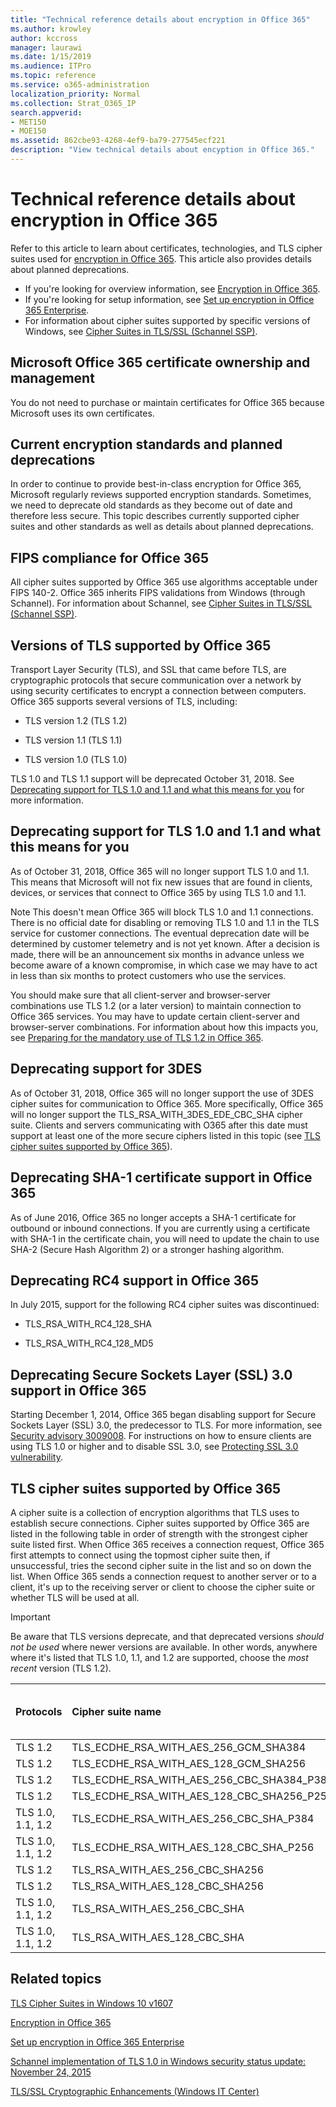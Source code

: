 ```yaml
---
title: "Technical reference details about encryption in Office 365"
ms.author: krowley
author: kccross
manager: laurawi
ms.date: 1/15/2019
ms.audience: ITPro
ms.topic: reference
ms.service: o365-administration
localization_priority: Normal
ms.collection: Strat_O365_IP
search.appverid:
- MET150
- MOE150
ms.assetid: 862cbe93-4268-4ef9-ba79-277545ecf221
description: "View technical details about encyption in Office 365."
---
```


# Technical reference details about encryption in Office 365

Refer to this article to learn about certificates, technologies, and TLS cipher suites used for [encryption in Office 365](encryption.md). This article also provides details about planned deprecations.
  
- If you're looking for overview information, see [Encryption in Office 365](encryption.md).
- If you're looking for setup information, see [Set up encryption in Office 365 Enterprise](set-up-encryption.md).
- For information about cipher suites supported by specific versions of Windows, see [Cipher Suites in TLS/SSL (Schannel SSP)](https://docs.microsoft.com/windows/desktop/SecAuthN/cipher-suites-in-schannel).
    
## Microsoft Office 365 certificate ownership and management

You do not need to purchase or maintain certificates for Office 365 because Microsoft uses its own certificates.
  
## Current encryption standards and planned deprecations

In order to continue to provide best-in-class encryption for Office 365, Microsoft regularly reviews supported encryption standards. Sometimes, we need to deprecate old standards as they become out of date and therefore less secure. This topic describes currently supported cipher suites and other standards as well as details about planned deprecations. 

## FIPS compliance for Office 365
All cipher suites supported by Office 365 use algorithms acceptable under FIPS 140-2. Office 365 inherits FIPS validations from Windows (through Schannel). For information about Schannel, see [Cipher Suites in TLS/SSL (Schannel SSP)](https://docs.microsoft.com/windows/desktop/SecAuthN/cipher-suites-in-schannel).
  
## Versions of TLS supported by Office 365

Transport Layer Security (TLS), and SSL that came before TLS, are cryptographic protocols that secure communication over a network by using security certificates to encrypt a connection between computers. Office 365 supports several versions of TLS, including:
  
- TLS version 1.2 (TLS 1.2)
    
- TLS version 1.1 (TLS 1.1)
    
- TLS version 1.0 (TLS 1.0)
    
 TLS 1.0 and TLS 1.1 support will be deprecated October 31, 2018. See [Deprecating support for TLS 1.0 and 1.1 and what this means for you](technical-reference-details-about-encryption.md#TLS11and12deprecation) for more information. 
  
## Deprecating support for TLS 1.0 and 1.1 and what this means for you
<a name="TLS11and12deprecation"> </a>

As of October 31, 2018, Office 365 will no longer support TLS 1.0 and 1.1. This means that Microsoft will not fix new issues that are found in clients, devices, or services that connect to Office 365 by using TLS 1.0 and 1.1.

Note This doesn't mean Office 365 will block TLS 1.0 and 1.1 connections. There is no official date for disabling or removing TLS 1.0 and 1.1 in the TLS service for customer connections. The eventual deprecation date will be determined by customer telemetry and is not yet known. After a decision is made, there will be an announcement six months in advance unless we become aware of a known compromise, in which case we may have to act in less than six months to protect customers who use the services.

You should make sure that all client-server and browser-server combinations use TLS 1.2 (or a later version) to maintain connection to Office 365 services. You may have to update certain client-server and browser-server combinations. For information about how this impacts you, see [Preparing for the mandatory use of TLS 1.2 in Office 365](https://support.microsoft.com/en-us/help/4057306/preparing-for-tls-1-2-in-office-365).
  
## Deprecating support for 3DES
<a name="TLS11and12deprecation"> </a>

As of October 31, 2018, Office 365 will no longer support the use of 3DES cipher suites for communication to Office 365. More specifically, Office 365 will no longer support the TLS_RSA_WITH_3DES_EDE_CBC_SHA cipher suite. Clients and servers communicating with O365 after this date must support at least one of the more secure ciphers listed in this topic (see [TLS cipher suites supported by Office 365](technical-reference-details-about-encryption.md#TLSCipherSuites)).
  
## Deprecating SHA-1 certificate support in Office 365
<a name="TLS11and12deprecation"> </a>

As of June 2016, Office 365 no longer accepts a SHA-1 certificate for outbound or inbound connections. If you are currently using a certificate with SHA-1 in the certificate chain, you will need to update the chain to use SHA-2 (Secure Hash Algorithm 2) or a stronger hashing algorithm.
  
## Deprecating RC4 support in Office 365
<a name="TLS11and12deprecation"> </a>

In July 2015, support for the following RC4 cipher suites was discontinued:
  
- TLS_RSA_WITH_RC4_128_SHA
    
- TLS_RSA_WITH_RC4_128_MD5
    
## Deprecating Secure Sockets Layer (SSL) 3.0 support in Office 365
<a name="TLS11and12deprecation"> </a>

Starting December 1, 2014, Office 365 began disabling support for Secure Sockets Layer (SSL) 3.0, the predecessor to TLS. For more information, see [Security advisory 3009008](https://technet.microsoft.com/library/security/3009008.aspx). For instructions on how to ensure clients are using TLS 1.0 or higher and to disable SSL 3.0, see [Protecting SSL 3.0 vulnerability](http://blogs.office.com/2014/10/29/protecting-ssl-3-0-vulnerability/).
  
## TLS cipher suites supported by Office 365
<a name="TLSCipherSuites"> </a>

A cipher suite is a collection of encryption algorithms that TLS uses to establish secure connections. Cipher suites supported by Office 365 are listed in the following table in order of strength with the strongest cipher suite listed first. When Office 365 receives a connection request, Office 365 first attempts to connect using the topmost cipher suite then, if unsuccessful, tries the second cipher suite in the list and so on down the list. When Office 365 sends a connection request to another server or to a client, it's up to the receiving server or client to choose the cipher suite or whether TLS will be used at all.

> [!IMPORTANT]
> Be aware that TLS versions deprecate, and that deprecated versions *should not be used* where newer versions are available. In other words, anywhere where it's listed that TLS 1.0, 1.1, and 1.2 are supported, choose the *most recent* version (TLS 1.2).
  
|**Protocols**|**Cipher suite name**|**Key exchange algorithm/Strength**|**Perfect Forward Secrecy support**|**Authentication algorithm/Strength**|**Cipher/Strength**|
|:-----|:-----|:-----|:-----|:-----|:-----|
|TLS 1.2  <br/> |TLS_ECDHE_RSA_WITH_AES_256_GCM_SHA384  <br/> |ECDH/192  <br/> |Yes  <br/> |RSA/112  <br/> |AES/256  <br/> |
|TLS 1.2  <br/> |TLS_ECDHE_RSA_WITH_AES_128_GCM_SHA256  <br/> |ECDH/128  <br/> |Yes  <br/> |RSA/112  <br/> |AES/128  <br/> |
|TLS 1.2  <br/> |TLS_ECDHE_RSA_WITH_AES_256_CBC_SHA384_P384  <br/> |ECDH/192  <br/> |Yes  <br/> |RSA/112  <br/> |AES/256  <br/> |
|TLS 1.2  <br/> |TLS_ECDHE_RSA_WITH_AES_128_CBC_SHA256_P256  <br/> |ECDH/128  <br/> |Yes  <br/> |RSA/112  <br/> |AES/128  <br/> |
|TLS 1.0, 1.1, 1.2  <br/> |TLS_ECDHE_RSA_WITH_AES_256_CBC_SHA_P384  <br/> |ECDH/192  <br/> |Yes  <br/> |RSA/112  <br/> |AES/256  <br/> |
|TLS 1.0, 1.1, 1.2  <br/> |TLS_ECDHE_RSA_WITH_AES_128_CBC_SHA_P256  <br/> |ECDH/128  <br/> |Yes  <br/> |RSA/112  <br/> |AES/128  <br/> |
|TLS 1.2  <br/> |TLS_RSA_WITH_AES_256_CBC_SHA256  <br/> |RSA/112  <br/> |No  <br/> |RSA/112  <br/> |AES/256  <br/> |
|TLS 1.2  <br/> |TLS_RSA_WITH_AES_128_CBC_SHA256  <br/> |RSA/112  <br/> |No  <br/> |RSA/112  <br/> |AES/128  <br/> |
|TLS 1.0, 1.1, 1.2  <br/> |TLS_RSA_WITH_AES_256_CBC_SHA  <br/> |RSA/112  <br/> |No  <br/> |RSA/112  <br/> |AES/256  <br/> |
|TLS 1.0, 1.1, 1.2  <br/> |TLS_RSA_WITH_AES_128_CBC_SHA  <br/> |RSA/112  <br/> |No  <br/> |RSA/112  <br/> |AES/128  <br/> |
   
## Related topics
[TLS Cipher Suites in Windows 10 v1607](https://docs.microsoft.com/windows/desktop/SecAuthN/tls-cipher-suites-in-windows-10-v1607)

[Encryption in Office 365](encryption.md)
  
[Set up encryption in Office 365 Enterprise](set-up-encryption.md)
  
[Schannel implementation of TLS 1.0 in Windows security status update: November 24, 2015](https://support.microsoft.com/kb/3117336)
  
[TLS/SSL Cryptographic Enhancements (Windows IT Center)](https://technet.microsoft.com/en-us/library/cc766285%28v=ws.10%29.aspx)
  

